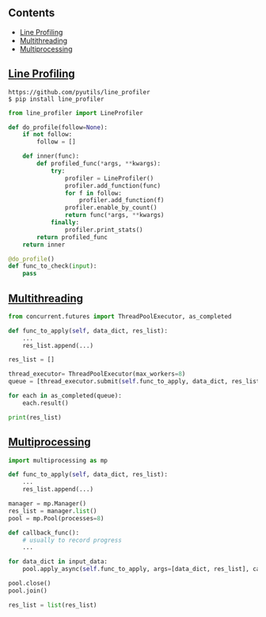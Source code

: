 
## Contents
 - [Line Profiling](#Line_Profiling)
 - [Multithreading](#Multithreading)
 - [Multiprocessing](#Multiprocessing)
 

## [Line Profiling](#Line_Profiling)
```console
https://github.com/pyutils/line_profiler
$ pip install line_profiler
```
```python
from line_profiler import LineProfiler

def do_profile(follow=None):
    if not follow:
        follow = []

    def inner(func):
        def profiled_func(*args, **kwargs):
            try:
                profiler = LineProfiler()
                profiler.add_function(func)
                for f in follow:
                    profiler.add_function(f)
                profiler.enable_by_count()
                return func(*args, **kwargs)
            finally:
                profiler.print_stats()
        return profiled_func
    return inner

@do_profile()
def func_to_check(input):
    pass
```
## [Multithreading](#Multithreading)
```python
from concurrent.futures import ThreadPoolExecutor, as_completed

def func_to_apply(self, data_dict, res_list):
    ...
    res_list.append(...)

res_list = []

thread_executor= ThreadPoolExecutor(max_workers=8)
queue = [thread_executor.submit(self.func_to_apply, data_dict, res_list) for data_dict in input_data]

for each in as_completed(queue):
    each.result()

print(res_list)
```
## [Multiprocessing](#Multiprocessing)
```python
import multiprocessing as mp

def func_to_apply(self, data_dict, res_list):
    ...
    res_list.append(...)

manager = mp.Manager()
res_list = manager.list()
pool = mp.Pool(processes=8)

def callback_func():
    # usually to record progress
    ...

for data_dict in input_data:
    pool.apply_async(self.func_to_apply, args=[data_dict, res_list], callback=callback_func)

pool.close()
pool.join()

res_list = list(res_list)
```

